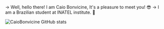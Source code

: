 
-> Well, hello there! I am Caio Bonvicine, It's a pleasure to meet you! 😎
-> I am a Brazilian student at INATEL institute. 🧐

![CaioBonvicine GitHub stats](https://github-readme-stats.vercel.app/api?username=CaioBonvicine&theme=blue-green)
